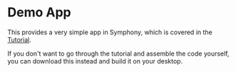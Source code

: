 # Demo App

This provides a very simple app in Symphony, which is covered in the [Tutorial](../tutorials/Spring-Boot-App.md).

If you don't want to go through the tutorial and assemble the code yourself, you can download this instead and build it on your desktop.


